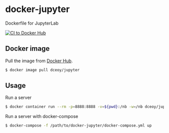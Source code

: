 docker-jupyter
==============

Dockerfile for JupyterLab

[![CI to Docker Hub](https://github.com/dceoy/docker-jupyter/actions/workflows/docker-publish.yml/badge.svg)](https://github.com/dceoy/docker-jupyter/actions/workflows/docker-publish.yml)

Docker image
------------

Pull the image from [Docker Hub](https://hub.docker.com/r/dceoy/jupyter/).

```sh
$ docker image pull dceoy/jupyter
```

Usage
-----

Run a server

```sh
$ docker container run --rm -p=8888:8888 -v=${pwd}:/nb -w=/nb dceoy/jupyter
```

Run a server with docker-compose

```sh
$ docker-compose -f /path/to/docker-jupyter/docker-compose.yml up
```
